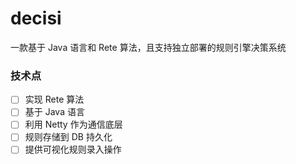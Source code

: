 # decisi
一款基于 Java 语言和 Rete 算法，且支持独立部署的规则引擎决策系统

### 技术点
- [ ] 实现 Rete 算法
- [ ] 基于 Java 语言
- [ ] 利用 Netty 作为通信底层
- [ ] 规则存储到 DB 持久化
- [ ] 提供可视化规则录入操作
